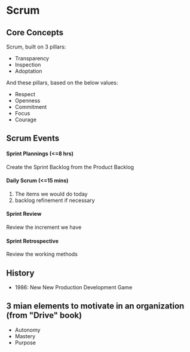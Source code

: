 # Scrum

## Core Concepts

Scrum, built on 3 pillars:
  - Transparency
  - Inspection
  - Adoptation

And these pillars, based on the below values:
  - Respect
  - Openness
  - Commitment
  - Focus
  - Courage
  
## Scrum Events

#### Sprint Plannings (<=8 hrs)
Create the Sprint Backlog from the Product Backlog

#### Daily Scrum (<=15 mins)
1. The items we would do today
2. backlog refinement if necessary

#### Sprint Review
Review the increment we have

#### Sprint Retrospective
Review the working methods



## History
- 1986: New New Production Development Game



## 3 mian elements to motivate in an organization (from "Drive" book)
- Autonomy
- Mastery
- Purpose
